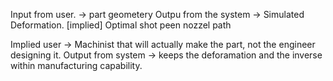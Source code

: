 Input from user. -> part geometery
Outpu from the system -> Simulated Deformation. [implied] Optimal shot peen nozzel path

Implied user -> Machinist that will actually make the part, not the engineer designing it.
Output from system -> keeps the deforamation and the inverse within manufacturing capability.

